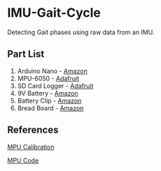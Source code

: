 # IMU-Gait-Cycle
Detecting Gait phases using raw data from an IMU.

## Part List
1. Arduino Nano - [Amazon](https://www.amazon.com/ELEGOO-Arduino-ATmega328P-Without-Compatible/dp/B0713XK923)
2. MPU-6050 - [Adafruit](https://www.adafruit.com/product/3886)
3. SD Card Logger - [Adafruit](https://www.adafruit.com/product/254)
4. 9V Battery - [Amazon](https://www.amazon.com/Energizer-E522-Alkaline-battery-later/dp/B00MNRYY0A/ref=sr_1_7crid=VVUIZ2E1DTJA&dchild=1&keywords=9+volt+battery&qid=1584131898&s=hpc&sprefix=9+v%2Caps%2C210&sr=1-7)
5. Battery Clip - [Amazon](https://www.amazon.com/Breadboards-Solderless-Breadboard-Distribution-Connecting/dp/B07DL13RZH/ref=sr_1_3?dchild=1&keywords=breadboard&qid=1609301104&sr=8-3)
6. Bread Board - [Amazon](https://www.amazon.com/Breadboards-Solderless-Breadboard-Distribution-Connecting/dp/B07DL13RZH/ref=sr_1_3?dchild=1&keywords=breadboard&qid=1609301104&sr=8-3)

## References
[MPU Calibration](https://wired.chillibasket.com/2015/01/calibrating-mpu6050/)

[MPU Code](https://maker.pro/arduino/tutorial/how-to-interface-arduino-and-the-mpu-6050-sensor)

